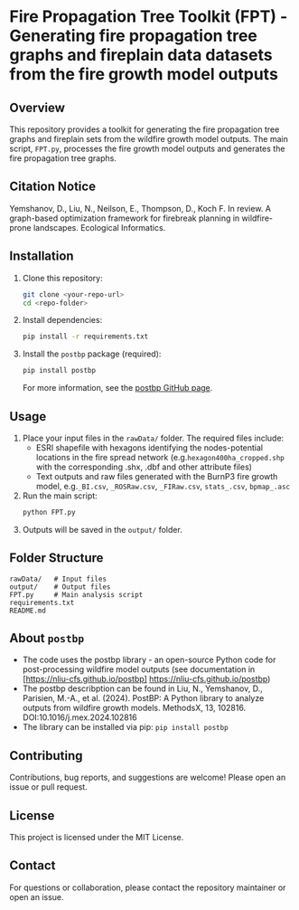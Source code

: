 # Fire Propagation Tree Toolkit (FPT) - Generating fire propagation tree graphs and fireplain data datasets from the fire growth model outputs

## Overview
This repository provides a toolkit for generating the fire propagation tree graphs and fireplain sets from the wildfire growth model outputs. The main script, `FPT.py`, processes the fire growth model outputs and generates the fire propagation tree graphs.

## Citation Notice
Yemshanov, D., Liu, N., Neilson, E., Thompson, D., Koch F. In review.  A graph-based optimization framework for firebreak planning in wildfire-prone landscapes. Ecological Informatics.


## Installation
1. Clone this repository:
   ```bash
   git clone <your-repo-url>
   cd <repo-folder>
   ```
2. Install dependencies:
   ```bash
   pip install -r requirements.txt
   ```
3. Install the `postbp` package (required):
   ```bash
   pip install postbp
   ```
   For more information, see the [postbp GitHub page](https://github.com/nliu-cfs/postbp).

## Usage
1. Place your input files in the `rawData/` folder. The required files include:
   - ESRI shapefile with hexagons identifying the nodes-potential locations in the fire spread network (e.g.`hexagon400ha_cropped.shp` with the corresponding .shx, .dbf and other attribute files)
   - Text outputs and raw files generated with the BurnP3 fire growth model, e.g.`_BI.csv`, `_ROSRaw.csv`, `_FIRaw.csv`, `stats_.csv`, `bpmap_.asc`
2. Run the main script:
   ```bash
   python FPT.py
   ```
3. Outputs will be saved in the `output/` folder.

## Folder Structure
```
rawData/   # Input files
output/    # Output files
FPT.py     # Main analysis script
requirements.txt
README.md
```

## About `postbp`
- The code uses the postbp library - an open-source Python code for post-processing wildfire model outputs (see documentation in [https://nliu-cfs.github.io/postbp] https://nliu-cfs.github.io/postbp)
- The postbp describption can be found in Liu, N., Yemshanov, D., Parisien, M.-A., et al. (2024). PostBP: A Python library to analyze outputs from wildfire growth models. MethodsX, 13, 102816. DOI:10.1016/j.mex.2024.102816
- The library can be installed via pip: `pip install postbp`

## Contributing
Contributions, bug reports, and suggestions are welcome! Please open an issue or pull request.

## License
This project is licensed under the MIT License.

## Contact
For questions or collaboration, please contact the repository maintainer or open an issue. 

